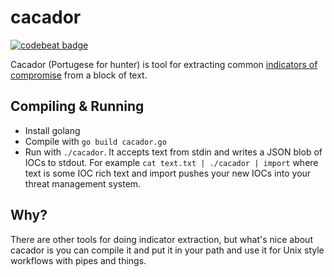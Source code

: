 # cacador

[![codebeat badge](https://codebeat.co/badges/5c1a1d71-4d26-4833-84ac-a1be85bc3bbc)](https://codebeat.co/projects/github-com-sroberts-cacador)

Cacador (Portugese for hunter) is tool for extracting common [indicators of compromise](https://en.wikipedia.org/wiki/Indicator_of_compromise) from a block of text.

## Compiling & Running

- Install golang
- Compile with `go build cacador.go`
- Run with `./cacador`. It accepts text from stdin and writes a JSON blob of IOCs to stdout. For example `cat text.txt | ./cacador | import` where text is some IOC rich text and import pushes your new IOCs into your threat management system.

## Why?

There are other tools for doing indicator extraction, but what's nice about cacador is you can compile it and put it in your path and use it for Unix style workflows with pipes and things.
